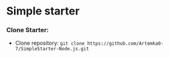 # Simple starter

### Clone Starter:
- Clone repository: `git clone https://github.com/Artemka0-7/SimpleStarter-Node.js.git`

<!-- ### clone: git clone https://github.com/Artemka0-7/SimpleStarter-Node.js
В данном видеокурсе мы с вами рассмотрим Node.js, серверную технологию которая позволяет исполнять код написанный на JavaScript вне браузера. Разберём базовые концепции и встроенные модули, которые активно используются при разработке сервера. Рассмотрим механизм коммуникаций между сервером и браузером. Создадим базовый роутинг на чистом Node.js. Подключем Express и перепишем роутер. Научимся работать с динамичными данными с помощью шаблонизатора Node.js. Напишем новостное приложение с поддержкой CRUD операций и хранением данных в MongoDB. Создадим свой API по возврату данных из БД. И в заключение, загрузим готовое приложение на Heroku.

### Поддержать развитие канала:
[<img alt="webDev | YouTube Sponsor" src="https://img.shields.io/badge/Become a sponsor-F70000.svg?&style=for-the-badge&logo=youtube&logoColor=fff" />][sponsor]
[<img alt="webDev | Patreon" src="https://img.shields.io/badge/Become a patron-EF6451.svg?&style=for-the-badge&logo=patreon&logoColor=fff" />][patron]

---

### Используемые ресурсы и инструменты:
- [Visual Studio Code (редактор кода)](https://code.visualstudio.com)
- [Postman (тестирование API)](https://www.postman.com)
- [Heroku (бесплатный хотинг)](http://heroku.com)
- [JSON Viewer (удобная работа с JSON)](https://chrome.google.com/webstore/detail/json-viewer/gbmdgpbipfallnflgajpaliibnhdgobh?hl=ru)

### Полезные ссылки:
- [Node.js (официальный сайт)](https://nodejs.org/en/)
- [Node Package Manager](https://www.npmjs.com)
- [Express (Node.js фреймворк)](https://expressjs.com/ru/)
- [MongoDB (база данных)](https://www.mongodb.com)
- [Mongoose (создание моделей для Node.js)](https://mongoosejs.com)

### Используемые модули:
- [nodemon](https://www.npmjs.com/package/nodemon)
- [ejs](https://www.npmjs.com/package/ejs)
- [method-override](https://www.npmjs.com/package/method-override)
- [mongoose](https://www.npmjs.com/package/mongoose)
- [morgan](https://www.npmjs.com/package/morgan)
- [chalk](https://www.npmjs.com/package/chalk)
- [dotenv](https://www.npmjs.com/package/dotenv)

---

### Clone Starter:
- Clone repository: `git clone https://github.com/YauhenKavalchuk/node-js.git`
- Перейдите в папку с проектом: `cd node-js`
- Перейдите в нужную ветку соответствующую уроку:
  - `git checkout lesson_01`
  - `git checkout lesson_02`
  - `git checkout lesson_10` и т.д.

---

### Список уроков:
- [#0 Введение (Introduction)](https://youtu.be/xJvAfWinaow)
- [#1 Базовые концепции и установка (Basic Concepts & Setup Environment)](https://youtu.be/NOiPCc5OUuw)
- [#2 Глобальные объекты (Global Objects)](https://youtu.be/xrHETaIbNpg)
- [#3 Модули (импорт и экспорт) (Modules & Require)](https://youtu.be/ufrqHbKmco8)
- [#4 Node.js и файловая система (Node.js & File System)](https://youtu.be/0TcIslnoXCQ)
- [#5 Модуль событий (Event Module)](https://youtu.be/RFh85sV8080)
- [#6 Буфер и потоки (Buffer & Streams)](https://youtu.be/r--VL8JywyA)
- [#7 Клиент и сервер (Client & Server)](https://youtu.be/1QA-wpRnpG0)
- [#8 Создание сервера (Create Server)](https://youtu.be/zH4T7AiMWqY)
- [#9 Создание базового роутинга (Create Base Routing)](https://youtu.be/f7nejJv0fzc)
- [#10 Пакетный менеджер (NPM & Packages)](https://youtu.be/rX03u596ERs)
- [#11 Node.js & Express (Node.js & Express)](https://youtu.be/EJ19W30iiVA)
- [#12 Подключение шаблонизатора (View Engine)](https://youtu.be/OO1W6eSdMqg)
- [#13 Промежуточное ПО (Middleware)](https://youtu.be/9nQw4iwZGNU)
- [#14 Обработка POST запроса (Handling Post Requests)](https://youtu.be/mxv8ykwaWEw)
- [#15 Интеграция БД в приложение (MongoDB Integration)](https://youtu.be/IApYrXWPFvg)
- [#16 Добавление и получение данных (Get & Post Requests)](https://youtu.be/7-WigkDx84E)
- [#17 Удаление и редактирование данных (Delete & Update Requests)](https://youtu.be/o-jBqnIZOmA)
- [#18 MVC и Роутер (MVC Pattern & Router)](https://youtu.be/Opx3wOmr07o)
- [#19 Создание API (Create API)](https://youtu.be/PvYewHIAdKc)
- [#20 Загрузка приложения на Heroku (Deployment On Heroku)](https://youtu.be/ke4Kl8kE2Lc)

---

### Связаться со мной:
[<img alt="webDev | YouTube" src="https://img.shields.io/badge/youtube-FF0000.svg?&style=for-the-badge&logo=Instagram&logoColor=white" />][youtube]
[<img alt="webDev | Instagram" src="https://img.shields.io/badge/instagram-E4405F.svg?&style=for-the-badge&logo=Instagram&logoColor=white" />][instagram]
[<img alt="webDev | LinkedIn" src="https://img.shields.io/badge/linkedin-0077B5.svg?&style=for-the-badge&logo=linkedin&logoColor=white" />][linkedin]
[<img alt="webDev | Twitter" src="https://img.shields.io/badge/twitter-1DA1F2.svg?&style=for-the-badge&logo=Twitter&logoColor=white" />][twitter]
[<img alt="webDev | VK" src="https://img.shields.io/badge/vk-4680C2.svg?&style=for-the-badge&logo=Twitter&logoColor=white" />][vk]

[youtube]: https://youtube.com/YauhenKavalchuk
[instagram]: https://instagram.com/YauhenKavalchuk
[linkedin]: https://linkedin.com/in/YauhenKavalchuk
[vk]: https://vk.com/YauhenKavalchuk
[twitter]: https://twitter.com/YauhenKavalchuk
[sponsor]: https://www.youtube.com/channel/UCE9ODjNIkOHrnSdkYWLfYhg/join
[patron]: https://www.patreon.com/YauhenKavalchuk -->